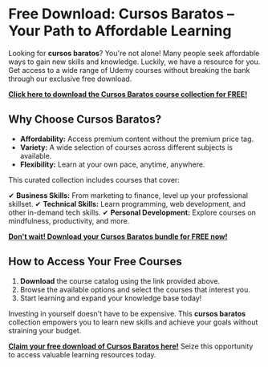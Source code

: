 # Free Download: Cursos Baratos – Your Path to Affordable Learning

Looking for **cursos baratos**? You're not alone! Many people seek affordable ways to gain new skills and knowledge. Luckily, we have a resource for you. Get access to a wide range of Udemy courses without breaking the bank through our exclusive free download.

[**Click here to download the Cursos Baratos course collection for FREE!**](https://udemywork.com/cursos-baratos)

## Why Choose Cursos Baratos?

*   **Affordability:** Access premium content without the premium price tag.
*   **Variety:** A wide selection of courses across different subjects is available.
*   **Flexibility:** Learn at your own pace, anytime, anywhere.

This curated collection includes courses that cover:

✔ **Business Skills:** From marketing to finance, level up your professional skillset.
✔ **Technical Skills:** Learn programming, web development, and other in-demand tech skills.
✔ **Personal Development:** Explore courses on mindfulness, productivity, and more.

[**Don't wait! Download your Cursos Baratos bundle for FREE now!**](https://udemywork.com/cursos-baratos)

## How to Access Your Free Courses

1.  **Download** the course catalog using the link provided above.
2.  Browse the available options and select the courses that interest you.
3.  Start learning and expand your knowledge base today!

Investing in yourself doesn't have to be expensive. This **cursos baratos** collection empowers you to learn new skills and achieve your goals without straining your budget.

**[Claim your free download of Cursos Baratos here!](https://udemywork.com/cursos-baratos)** Seize this opportunity to access valuable learning resources today.
